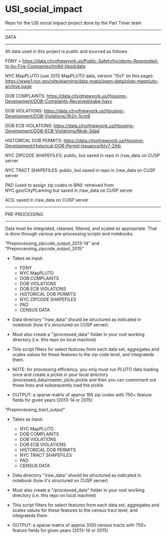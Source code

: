 # USI_social_impact
Repo for the USI social impact project done by the Part Timer team

******
DATA
******

All data used in this project is public and sourced as follows:

FDNY = https://data.cityofnewyork.us/Public-Safety/Incidents-Responded-to-by-Fire-Companies/tm6d-hbzd/data

NYC MapPLUTO (use 2015 MapPLUTO data, version '15v1' on this page): https://www1.nyc.gov/site/planning/data-maps/open-data/pluto-mappluto-archive.page

DOB COMPLAINTS: https://data.cityofnewyork.us/Housing-Development/DOB-Complaints-Received/eabe-havv

DOB VIOLATIONS: https://data.cityofnewyork.us/Housing-Development/DOB-Violations/3h2n-5cm9

DOB ECB VIOLATIONS: https://data.cityofnewyork.us/Housing-Development/DOB-ECB-Violations/6bgk-3dad

HISTORICAL DOB PERMITS: https://data.cityofnewyork.us/Housing-Development/Historical-DOB-Permit-Issuance/bty7-2jhb

NYC ZIPCODE SHAPEFILES: public, but saved in repo in /raw_data on CUSP server

NYC TRACT SHAPEFILES: public, but saved in repo in /raw_data on CUSP server

PAD (used to assign zip codes to BIN): retreived from NYC.gov/CityPLanning but saved in /raw_data on CUSP server

ACS: saved in /raw_data on CUSP server

**************
PRE-PROCESSING
**************
Data must be integrated, cleaned, filtered, and scaled as appropriate. That is done through various pre-processing scripts and notebooks.

"Preprocessing_zipcode_output_2013-14" and "Preprocessing_zipcode_output_2015"
- Takes as input:
    - FDNY
    - NYC MapPLUTO
    - DOB COMPLAINTS
    - DOB VIOLATIONS
    - DOB ECB VIOLATIONS
    - HISTORICAL DOB PERMITS
    - NYC ZIPCODE SHAPEFILES
    - PAD
    - CENSUS DATA
    
- Data directory "/raw_data" should be structured as indicated in notebook (how it's structured on CUSP server)

- Must also create a "/processed_data" folder in your root working directory (i.e. this repo on local machine)

- This script filters for select features from each data set, aggregates and scales values for these features to the zip code level, and integrateds them.

- NOTE: for processing efficiency, you only must run PLUTO data loading once and create a pickle in your local directory /processed_data/master_pluto.pickle  and then you can commment out those lines and subsequently load the pickle.

- OUTPUT: a sparse matrix of approx 195 zip codes with 750+ feature fields for given years (2013-14  or 2015)

"Preprocessing_tract_output"
- Takes as input:
    - NYC MapPLUTO
    - DOB COMPLAINTS
    - DOB VIOLATIONS
    - DOB ECB VIOLATIONS
    - HISTORICAL DOB PERMITS
    - NYC TRACT SHAPEFILES
    - PAD
    - CENSUS DATA
    
- Data directory "/raw_data" should be structured as indicated in notebook (how it's structured on CUSP server)

- Must also create a "/processed_data" folder in your root working directory (i.e. this repo on local machine)

- This script filters for select features from each data set, aggregates and scales values for these features to the census tract level, and integrateds them.

- OUTPUT: a sparse matrix of approx 3100 census tracts with 750+ feature fields for given years (2013-14  or 2015)
